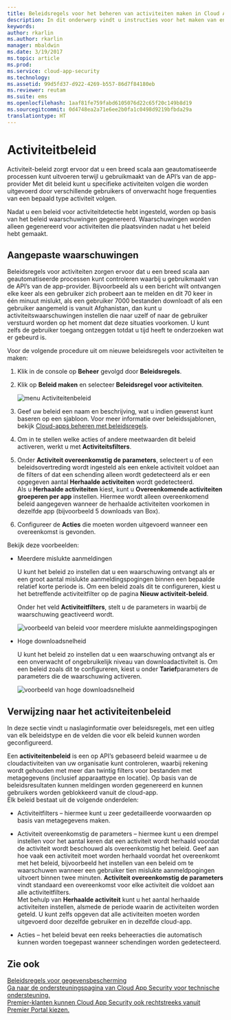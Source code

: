```yaml
---
title: Beleidsregels voor het beheren van activiteiten maken in Cloud App Security | Microsoft Docs
description: In dit onderwerp vindt u instructies voor het maken van en werken met beleidsregels voor activiteit.
keywords: 
author: rkarlin
ms.author: rkarlin
manager: mbaldwin
ms.date: 3/19/2017
ms.topic: article
ms.prod: 
ms.service: cloud-app-security
ms.technology: 
ms.assetid: 99d5fd37-d922-4269-b557-86d7f84180eb
ms.reviewer: reutam
ms.suite: ems
ms.openlocfilehash: 1aaf81fe759fabd6105076d22c65f20c149b8d19
ms.sourcegitcommit: 0d4748ea2a71e6ee2b0fa1c0498d9219bfbda29a
translationtype: HT
---
```

# <a name="activity-policies"></a>Activiteitbeleid
Activiteit-beleid zorgt ervoor dat u een breed scala aan geautomatiseerde processen kunt uitvoeren terwijl u gebruikmaakt van de API’s van de app-provider Met dit beleid kunt u specifieke activiteiten volgen die worden uitgevoerd door verschillende gebruikers of onverwacht hoge frequenties van een bepaald type activiteit volgen.  
  
Nadat u een beleid voor activiteitdetectie hebt ingesteld, worden op basis van het beleid waarschuwingen gegenereerd. Waarschuwingen worden alleen gegenereerd voor activiteiten die plaatsvinden nadat u het beleid hebt gemaakt.
  
  
## <a name="custom-alerts"></a>Aangepaste waarschuwingen  
Beleidsregels voor activiteiten zorgen ervoor dat u een breed scala aan geautomatiseerde processen kunt controleren waarbij u gebruikmaakt van de API’s van de app-provider. Bijvoorbeeld als u een bericht wilt ontvangen elke keer als een gebruiker zich probeert aan te melden en dit 70 keer in één minuut mislukt, als een gebruiker 7000 bestanden downloadt of als een gebruiker aangemeld is vanuit Afghanistan, dan kunt u activiteitswaarschuwingen instellen die naar uzelf of naar de gebruiker verstuurd worden op het moment dat deze situaties voorkomen. U kunt zelfs de gebruiker toegang ontzeggen totdat u tijd heeft te onderzoeken wat er gebeurd is.  
  
Voor de volgende procedure uit om nieuwe beleidsregels voor activiteiten te maken:  
  
1.  Klik in de console op **Beheer** gevolgd door **Beleidsregels**.  
  
2.  Klik op **Beleid maken** en selecteer **Beleidsregel voor activiteiten**.  
  
     ![menu Activiteitenbeleid](./media/activity-policy-menu.png "menu Activiteitenbeleid")  
  
3.  Geef uw beleid een naam en beschrijving, wat u indien gewenst kunt baseren op een sjabloon. Voor meer informatie over beleidssjablonen, bekijk [Cloud-apps beheren met beleidsregels](control-cloud-apps-with-policies.md).  
  
4.  Om in te stellen welke acties of andere meetwaarden dit beleid activeren, werkt u met **Activiteitsfilters**.  
  
5.  Onder **Activiteit overeenkomstig de parameters**, selecteert u of een beleidsovertreding wordt ingesteld als een enkele activiteit voldoet aan de filters of dat een schending alleen wordt gedetecteerd als er een opgegeven aantal **Herhaalde activiteiten** wordt gedetecteerd.  
    Als u **Herhaalde activiteiten** kiest, kunt u **Overeenkomende activiteiten groeperen per app** instellen. Hiermee wordt alleen overeenkomend beleid aangegeven wanneer de herhaalde activiteiten voorkomen in dezelfde app (bijvoorbeeld 5 downloads van Box).  
  
6.  Configureer de **Acties** die moeten worden uitgevoerd wanneer een overeenkomst is gevonden.  
  
Bekijk deze voorbeelden:  
  
-   Meerdere mislukte aanmeldingen  
  
     U kunt het beleid zo instellen dat u een waarschuwing ontvangt als er een groot aantal mislukte aanmeldingspogingen binnen een bepaalde relatief korte periode is. Om een beleid zoals dit te configureren, kiest u het betreffende activiteitfilter op de pagina **Nieuw activiteit-beleid**.  
  
     Onder het veld **Activiteitfilters**, stelt u de parameters in waarbij de waarschuwing geactiveerd wordt.  
  
     ![voorbeeld van beleid voor meerdere mislukte aanmeldingspogingen](./media/multiple-failed-log-on-attempts-policy-example.png "voorbeeld van beleid voor meerdere mislukte aanmeldingspogingen")  
  
-   Hoge downloadsnelheid  
  
     U kunt het beleid zo instellen dat u een waarschuwing ontvangt als er een onverwacht of ongebruikelijk niveau van downloadactiviteit is. Om een beleid zoals dit te configureren, kiest u onder **Tarief**parameters de parameters die de waarschuwing activeren.  
  
     ![voorbeeld van hoge downloadsnelheid](./media/high-download-rate-example.png "voorbeeld van hoge downloadsnelheid")  
  
  
## <a name="activity-policy-reference"></a>Verwijzing naar het activiteitenbeleid  
In deze sectie vindt u naslaginformatie over beleidsregels, met een uitleg van elk beleidstype en de velden die voor elk beleid kunnen worden geconfigureerd.  
  
Een **activiteitenbeleid** is een op API’s gebaseerd beleid waarmee u de cloudactiviteiten van uw organisatie kunt controleren, waarbij rekening wordt gehouden met meer dan twintig filters voor bestanden met metagegevens (inclusief apparaattype en locatie). Op basis van de beleidsresultaten kunnen meldingen worden gegenereerd en kunnen gebruikers worden geblokkeerd vanuit de cloud-app.   
Elk beleid bestaat uit de volgende onderdelen:  
  
-   Activiteitfilters – hiermee kunt u zeer gedetailleerde voorwaarden op basis van metagegevens maken.  
  
-   Activiteit overeenkomstig de parameters – hiermee kunt u een drempel instellen voor het aantal keren dat een activiteit wordt herhaald voordat de activiteit wordt beschouwd als overeenkomstig het beleid.  Geef aan hoe vaak een activiteit moet worden herhaald voordat het overeenkomt met het beleid, bijvoorbeeld het instellen van een beleid om te waarschuwen wanneer een gebruiker tien mislukte aanmeldpogingen uitvoert binnen twee minuten.  **Activiteit overeenkomstig de parameters** vindt standaard een overeenkomst voor elke activiteit die voldoet aan alle activiteitfilters.   
Met behulp van **Herhaalde activiteit** kunt u het aantal herhaalde activiteiten instellen, alsmede de periode waarin de activiteiten worden geteld. U kunt zelfs opgeven dat alle activiteiten moeten worden uitgevoerd door dezelfde gebruiker en in dezelfde cloud-app.  
  
  
-   Acties – het beleid bevat een reeks beheeracties die automatisch kunnen worden toegepast wanneer schendingen worden gedetecteerd.  
## <a name="see-also"></a>Zie ook  
[Beleidsregels voor gegevensbescherming](data-protection-policies.md)   
[Ga naar de ondersteuningspagina van Cloud App Security voor technische ondersteuning.](http://support.microsoft.com/oas/default.aspx?prid=16031)   
[Premier-klanten kunnen Cloud App Security ook rechtstreeks vanuit Premier Portal kiezen.](https://premier.microsoft.com/)  
  
  